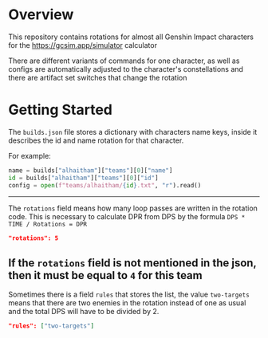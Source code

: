 # Overview
This repository contains rotations for almost all Genshin Impact characters for the https://gcsim.app/simulator calculator

There are different variants of commands for one character, as well as configs are automatically adjusted to the character's constellations and there are artifact set switches that change the rotation

# Getting Started
The `builds.json` file stores a dictionary with characters name keys, inside it describes the id and name rotation for that character.

For example:
```python
name = builds["alhaitham"]["teams"][0]["name"]
id = builds["alhaitham"]["teams"][0]["id"]
config = open(f"teams/alhaitham/{id}.txt", "r").read()
```
---
The `rotations` field means how many loop passes are written in the rotation code. This is necessary to calculate DPR from DPS by the formula
`DPS * TIME / Rotations = DPR`
```json
"rotations": 5
```
If the `rotations` field is not mentioned in the json, then it must be equal to `4` for this team
---
Sometimes there is a field `rules` that stores the list, the value `two-targets` means that there are two enemies in the rotation instead of one as usual and the total DPS will have to be divided by 2.
```json
"rules": ["two-targets"]
```
